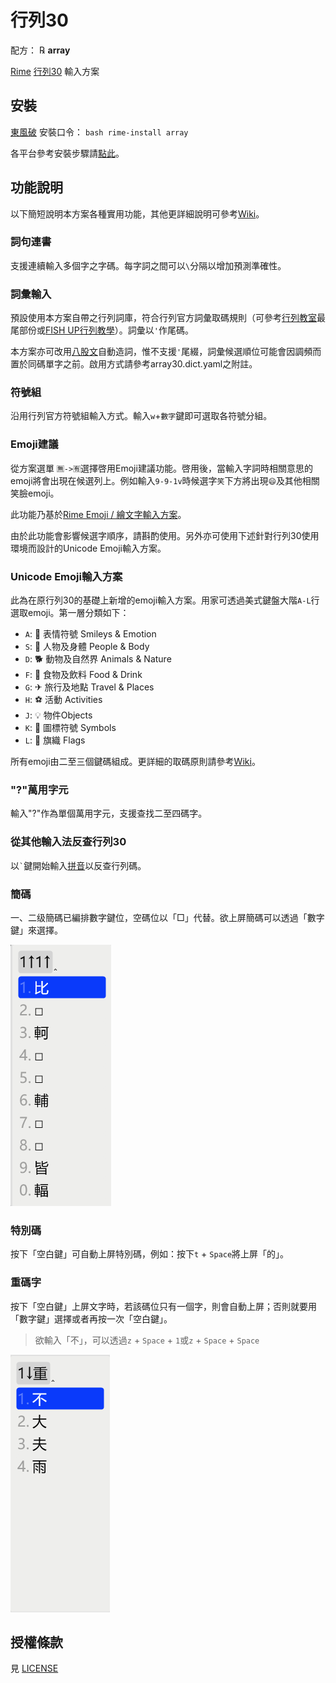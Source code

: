 # 行列30

配方： ℞ **array**

[Rime](https://rime.im) [行列30](http://www.array.com.tw/) 輸入方案

## 安裝

[東風破](https://github.com/rime/plum) 安裝口令： `bash rime-install array`

各平台參考安裝步驟請[點此](https://github.com/archerindigo/rime-array/wiki/%E5%AE%89%E8%A3%9D%E6%95%99%E5%AD%B8)。

## 功能說明

以下簡短說明本方案各種實用功能，其他更詳細說明可參考[Wiki](https://github.com/archerindigo/rime-array/wiki)。

### 詞句連書

支援連續輸入多個字之字碼。每字詞之間可以`\`分隔以增加預測準確性。

### 詞彙輸入

預設使用本方案自帶之行列詞庫，符合行列官方詞彙取碼規則（可參考[行列教室](https://www.facebook.com/notes/335303977574152/)最尾部份或[FISH UP行列教學](https://array30.misterfishup.com/tutorial-complete.html#entering-words)）。詞彙以`'`作尾碼。

本方案亦可改用[八股文](https://github.com/rime/rime-essay)自動造詞，惟不支援`'`尾綴，詞彙候選順位可能會因調頻而置於同碼單字之前。啟用方式請參考array30.dict.yaml之附註。

### 符號組

沿用行列官方符號組輸入方式。輸入`w`+`數字`鍵即可選取各符號分組。

### Emoji建議

從方案選單 `🈚️->🈶️`選擇啓用Emoji建議功能。啓用後，當輸入字詞時相關意思的emoji將會出現在候選列上。例如輸入`9-9-1v`時候選字`笑`下方將出現`😄`及其他相關笑臉emoji。

此功能乃基於[Rime Emoji / 繪文字輸入方案](https://github.com/rime/rime-emoji/)。

由於此功能會影響候選字順序，請斟酌使用。另外亦可使用下述針對行列30使用環境而設計的Unicode Emoji輸入方案。

### Unicode Emoji輸入方案

此為在原行列30的基礎上新增的emoji輸入方案。用家可透過美式鍵盤大階`A-L`行選取emoji。第一層分類如下：

- `A`: 🙂 表情符號 Smileys & Emotion
- `S`: 🧑 人物及身體 People & Body
- `D`: 🐕 動物及自然界 Animals & Nature
- `F`: 🍴 食物及飲料 Food & Drink
- `G`: ✈ 旅行及地點 Travel & Places
- `H`: ⚽ 活動 Activities
- `J`: 💡 物件Objects
- `K`: 🔣 圖標符號 Symbols
- `L`: 🏴 旗織 Flags

所有emoji由二至三個鍵碼組成。更詳細的取碼原則請參考[Wiki](https://github.com/archerindigo/rime-array/wiki/RIME%E8%A1%8C%E5%88%9730-Emoji-Unicode%E8%BC%B8%E5%85%A5%E6%96%B9%E6%A1%88%E8%AA%AA%E6%98%8E)。

### "?"萬用字元

輸入"?"作為單個萬用字元，支援查找二至四碼字。

### 從其他輸入法反查行列30

以`` ` ``鍵開始輸入[拼音](https://github.com/rime/rime-luna-pinyin)以反查行列碼。

### 簡碼

一、二级簡碼已編排數字鍵位，空碼位以「□」代替。欲上屏簡碼可以透過「數字鍵」來選擇。

 ![按下qq後的示例](img/簡碼輸入示例.png)

 ### 特別碼

按下「空白鍵」可自動上屏特別碼，例如：按下`t` + `Space`將上屏「的」。


### 重碼字

按下「空白鍵」上屏文字時，若該碼位只有一個字，則會自動上屏；否則就要用「數字鍵」選擇或者再按一次「空白鍵」。

> 欲輸入「不」，可以透過`z` + `Space` + `1`或`z` + `Space` + `Space`

 ![按下z space的示例](img/重碼字示例.png)

## 授權條款

見 [LICENSE](LICENSE)
